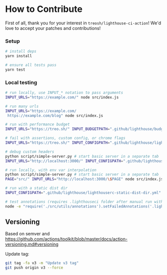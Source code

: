 # How to Contribute

First of all, thank you for your interest in `treosh/lighthouse-ci-action`!
We'd love to accept your patches and contributions!

### Setup

```bash
# install deps
yarn install

# ensure all tests pass
yarn test
```

### Local testing

```bash
# run locally, use INPUT_* notation to pass arguments
INPUT_URLS="https://example.com/" node src/index.js

# run many urls
INPUT_URLS="https://example.com/
 https://example.com/blog" node src/index.js

# run with performance budget
INPUT_URLS="https://treo.sh/" INPUT_BUDGETPATH=".github/lighthouse/budget.json" INPUT_TEMPORARYPUBLICSTORAGE=true node src/index.js

# fail with assertions, custom config, or chrome flags
INPUT_URLS="https://treo.sh/" INPUT_CONFIGPATH=".github/lighthouse/lighthouserc-assertions.json" INPUT_UPLOADARTIFACTS=true node src/index.js

# debug custom headers
python script/simple-server.py # start basic server in a separate tab
INPUT_URLS="http://localhost:3000/" INPUT_CONFIGPATH=".github/lighthouse/lighthouserc-extra-headers.json" node src/index.js # run and see headers output

# run locally, with env var interpolation
python script/simple-server.py # start basic server in a separate tab
PAGE="src/" INPUT_URLS="http://localhost:3000/\$PAGE" node src/index.js

# run with a static dist dir
INPUT_CONFIGPATH=".github/lighthouse/lighthouserc-static-dist-dir.yml" node src/index.js

# test annotations (requires .lighthouseci folder after manual run with some failed audits)
node -e "require('./src/utils/annotations').setFailedAnnotations('.lighthouseci')"
```

## Versioning

Based on semver and https://github.com/actions/toolkit/blob/master/docs/action-versioning.md#versioning

Update tag:

```bash
git tag -fa v3 -m "Update v3 tag"
git push origin v3 --force
```

